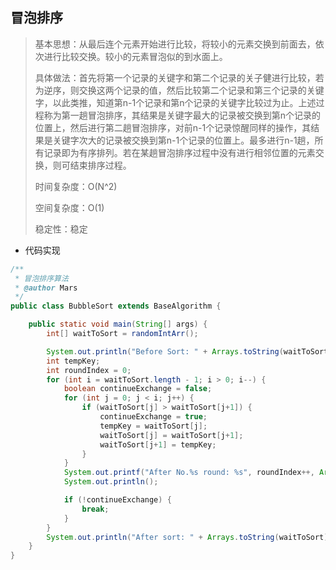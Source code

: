 ## 冒泡排序

> 基本思想：从最后连个元素开始进行比较，将较小的元素交换到前面去，依次进行比较交换。较小的元素冒泡似的到水面上。
>
> 具体做法：首先将第一个记录的关键字和第二个记录的关子健进行比较，若为逆序，则交换这两个记录的值，然后比较第二个记录和第三个记录的关键字，以此类推，知道第n-1个记录和第n个记录的关键字比较过为止。上述过程称为第一趟冒泡排序，其结果是关键字最大的记录被交换到第n个记录的位置上，然后进行第二趟冒泡排序，对前n-1个记录惊醒同样的操作，其结果是关键字次大的记录被交换到第n-1个记录的位置上。最多进行n-1趟，所有记录即为有序排列。若在某趟冒泡排序过程中没有进行相邻位置的元素交换，则可结束排序过程。
>
> 时间复杂度：O(N^2)
>
> 空间复杂度：O(1)
>
> 稳定性：稳定

* 代码实现

```java
/**
 * 冒泡排序算法
 * @author Mars
 */
public class BubbleSort extends BaseAlgorithm {

    public static void main(String[] args) {
        int[] waitToSort = randomIntArr();

        System.out.println("Before Sort: " + Arrays.toString(waitToSort));
        int tempKey;
        int roundIndex = 0;
        for (int i = waitToSort.length - 1; i > 0; i--) {
            boolean continueExchange = false;
            for (int j = 0; j < i; j++) {
                if (waitToSort[j] > waitToSort[j+1]) {
                    continueExchange = true;
                    tempKey = waitToSort[j];
                    waitToSort[j] = waitToSort[j+1];
                    waitToSort[j+1] = tempKey;
                }
            }
            System.out.printf("After No.%s round: %s", roundIndex++, Arrays.toString(waitToSort));
            System.out.println();

            if (!continueExchange) {
                break;
            }
        }
        System.out.println("After sort: " + Arrays.toString(waitToSort));
    }
}
```

